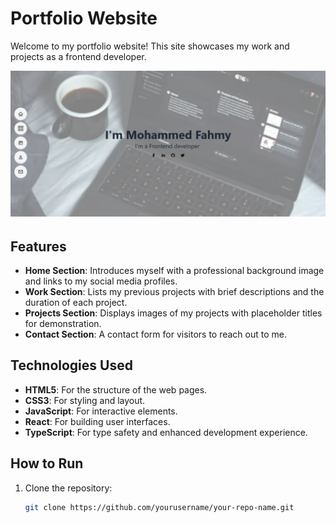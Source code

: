 # Portfolio Website

Welcome to my portfolio website! This site showcases my work and projects as a frontend developer.

![Portfolio Screenshot](./public/images/hero-section.png)

## Features

- **Home Section**: Introduces myself with a professional background image and links to my social media profiles.
- **Work Section**: Lists my previous projects with brief descriptions and the duration of each project.
- **Projects Section**: Displays images of my projects with placeholder titles for demonstration.
- **Contact Section**: A contact form for visitors to reach out to me.

## Technologies Used

- **HTML5**: For the structure of the web pages.
- **CSS3**: For styling and layout.
- **JavaScript**: For interactive elements.
- **React**: For building user interfaces.
- **TypeScript**: For type safety and enhanced development experience.

## How to Run

1. Clone the repository:

   ```bash
   git clone https://github.com/yourusername/your-repo-name.git
